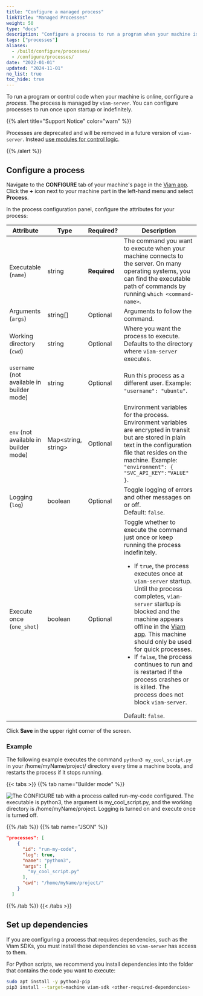 ```yaml
---
title: "Configure a managed process"
linkTitle: "Managed Processes"
weight: 50
type: "docs"
description: "Configure a process to run a program when your machine is online."
tags: ["processes"]
aliases:
  - /build/configure/processes/
  - /configure/processes/
date: "2022-01-01"
updated: "2024-11-01"
no_list: true
toc_hide: true
---
```


To run a program or control code when your machine is online, configure a _process_.
The process is managed by `viam-server`.
You can configure processes to run once upon startup or indefinitely.

{{% alert title="Support Notice" color="warn" %}}

Processes are deprecated and will be removed in a future version of `viam-server`.
Instead [use modules for control logic](/manage/software/control-logic/#add-control-logic-to-your-module).

{{% /alert %}}

## Configure a process

Navigate to the **CONFIGURE** tab of your machine's page in the [Viam app](https://app.viam.com).
Click the **+** icon next to your machine part in the left-hand menu and select **Process**.

In the process configuration panel, configure the attributes for your process:

<!-- prettier-ignore -->
| Attribute | Type | Required? | Description |
| --------- | ---- | --------- | ----------- |
| Executable (`name`) | string  | **Required** | The command you want to execute when your machine connects to the server. On many operating systems, you can find the executable path of commands by running `which <command-name>`. |
| Arguments (`args`) | string[]  | Optional | Arguments to follow the command. |
| Working directory (`cwd`) | string  | Optional | Where you want the process to execute. Defaults to the directory where `viam-server` executes. |
| `username` (not available in builder mode) | string | Optional | Run this process as a different user. Example: `"username": "ubuntu"`. |
| `env` (not available in builder mode) | Map<string, string> | Optional | Environment variables for the process. Environment variables are encrypted in transit but are stored in plain text in the configuration file that resides on the machine. Example: `"environment": { "SVC_API_KEY":"VALUE" }`. |
| Logging (`log`) | boolean | Optional | Toggle logging of errors and other messages on or off. <br>Default: `false`. |
| Execute once (`one_shot`) | boolean | Optional     | Toggle whether to execute the command just once or keep running the process indefinitely.<ul><li>If `true`, the process executes once at `viam-server` startup. Until the process completes, `viam-server` startup is blocked and the machine appears offline in the [Viam app](https://app.viam.com). This machine should only be used for quick processes.</li><li>If `false`, the process continues to run and is restarted if the process crashes or is killed. The process does not block `viam-server`.</li></ul> Default: `false`. |

Click **Save** in the upper right corner of the screen.

### Example

The following example executes the command `python3 my_cool_script.py` in your <file>/home/myName/project/</file> directory every time a machine boots, and restarts the process if it stops running.

{{< tabs >}}
{{% tab name="Builder mode" %}}

![The CONFIGURE tab with a process called run-my-code configured. The executable is python3, the argument is my_cool_script.py, and the working directory is /home/myName/project. Logging is turned on and execute once is turned off.](/build/configure/process-fancy.png)

{{% /tab %}}
{{% tab name="JSON" %}}

```json
"processes": [
    {
      "id": "run-my-code",
      "log": true,
      "name": "python3",
      "args": [
        "my_cool_script.py"
      ],
      "cwd": "/home/myName/project/"
    }
  ]
```

{{% /tab %}}
{{< /tabs >}}

## Set up dependencies

If you are configuring a process that requires dependencies, such as the Viam SDKs, you must install those dependencies so `viam-server` has access to them.

For Python scripts, we recommend you install dependencies into the folder that contains the code you want to execute:

```sh {class="command-line" data-prompt="$"}
sudo apt install -y python3-pip
pip3 install --target=machine viam-sdk <other-required-dependencies>
```
